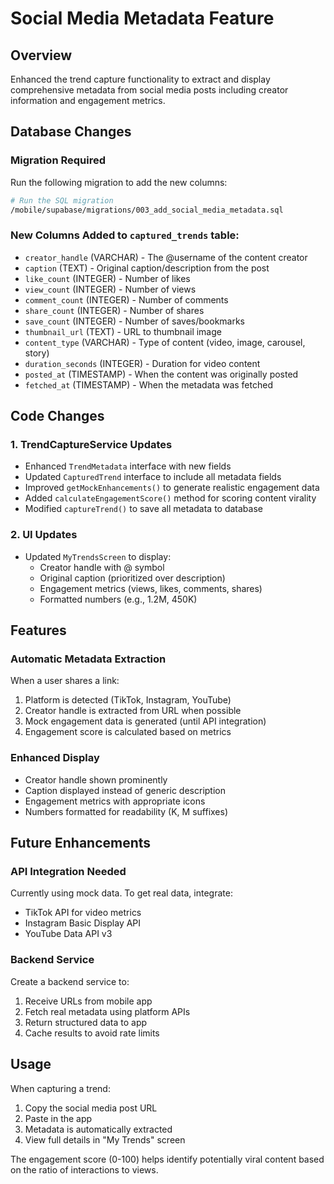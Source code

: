 # Social Media Metadata Feature

## Overview
Enhanced the trend capture functionality to extract and display comprehensive metadata from social media posts including creator information and engagement metrics.

## Database Changes

### Migration Required
Run the following migration to add the new columns:
```bash
# Run the SQL migration
/mobile/supabase/migrations/003_add_social_media_metadata.sql
```

### New Columns Added to `captured_trends` table:
- `creator_handle` (VARCHAR) - The @username of the content creator
- `caption` (TEXT) - Original caption/description from the post
- `like_count` (INTEGER) - Number of likes
- `view_count` (INTEGER) - Number of views
- `comment_count` (INTEGER) - Number of comments
- `share_count` (INTEGER) - Number of shares
- `save_count` (INTEGER) - Number of saves/bookmarks
- `thumbnail_url` (TEXT) - URL to thumbnail image
- `content_type` (VARCHAR) - Type of content (video, image, carousel, story)
- `duration_seconds` (INTEGER) - Duration for video content
- `posted_at` (TIMESTAMP) - When the content was originally posted
- `fetched_at` (TIMESTAMP) - When the metadata was fetched

## Code Changes

### 1. TrendCaptureService Updates
- Enhanced `TrendMetadata` interface with new fields
- Updated `CapturedTrend` interface to include all metadata fields
- Improved `getMockEnhancements()` to generate realistic engagement data
- Added `calculateEngagementScore()` method for scoring content virality
- Modified `captureTrend()` to save all metadata to database

### 2. UI Updates
- Updated `MyTrendsScreen` to display:
  - Creator handle with @ symbol
  - Original caption (prioritized over description)
  - Engagement metrics (views, likes, comments, shares)
  - Formatted numbers (e.g., 1.2M, 450K)

## Features

### Automatic Metadata Extraction
When a user shares a link:
1. Platform is detected (TikTok, Instagram, YouTube)
2. Creator handle is extracted from URL when possible
3. Mock engagement data is generated (until API integration)
4. Engagement score is calculated based on metrics

### Enhanced Display
- Creator handle shown prominently
- Caption displayed instead of generic description
- Engagement metrics with appropriate icons
- Numbers formatted for readability (K, M suffixes)

## Future Enhancements

### API Integration Needed
Currently using mock data. To get real data, integrate:
- TikTok API for video metrics
- Instagram Basic Display API
- YouTube Data API v3

### Backend Service
Create a backend service to:
1. Receive URLs from mobile app
2. Fetch real metadata using platform APIs
3. Return structured data to app
4. Cache results to avoid rate limits

## Usage

When capturing a trend:
1. Copy the social media post URL
2. Paste in the app
3. Metadata is automatically extracted
4. View full details in "My Trends" screen

The engagement score (0-100) helps identify potentially viral content based on the ratio of interactions to views.